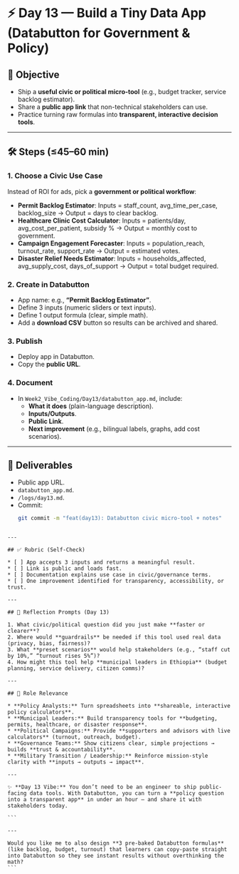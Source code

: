 <!-- Licensed under DACR-1.1 — see LICENSE.md -->

# ⚡ Day 13 — Build a Tiny Data App (Databutton for Government & Policy)

## 📌 Objective
- Ship a **useful civic or political micro-tool** (e.g., budget tracker, service backlog estimator).  
- Share a **public app link** that non-technical stakeholders can use.  
- Practice turning raw formulas into **transparent, interactive decision tools**.  

---

## 🛠 Steps (≤45–60 min)

### 1. Choose a Civic Use Case
Instead of ROI for ads, pick a **government or political workflow**:
- **Permit Backlog Estimator**: Inputs = staff_count, avg_time_per_case, backlog_size → Output = days to clear backlog.  
- **Healthcare Clinic Cost Calculator**: Inputs = patients/day, avg_cost_per_patient, subsidy % → Output = monthly cost to government.  
- **Campaign Engagement Forecaster**: Inputs = population_reach, turnout_rate, support_rate → Output = estimated votes.  
- **Disaster Relief Needs Estimator**: Inputs = households_affected, avg_supply_cost, days_of_support → Output = total budget required.  

### 2. Create in Databutton
- App name: e.g., **“Permit Backlog Estimator”**.  
- Define 3 inputs (numeric sliders or text inputs).  
- Define 1 output formula (clear, simple math).  
- Add a **download CSV** button so results can be archived and shared.  

### 3. Publish
- Deploy app in Databutton.  
- Copy the **public URL**.  

### 4. Document
- In `Week2_Vibe_Coding/Day13/databutton_app.md`, include:  
  - **What it does** (plain-language description).  
  - **Inputs/Outputs**.  
  - **Public Link**.  
  - **Next improvement** (e.g., bilingual labels, graphs, add cost scenarios).  

---

## 📂 Deliverables
- Public app URL.  
- `databutton_app.md`.  
- `/logs/day13.md`.  
- Commit:  
  ```bash
  git commit -m "feat(day13): Databutton civic micro-tool + notes"
````

---

## ✅ Rubric (Self-Check)

* [ ] App accepts 3 inputs and returns a meaningful result.
* [ ] Link is public and loads fast.
* [ ] Documentation explains use case in civic/governance terms.
* [ ] One improvement identified for transparency, accessibility, or trust.

---

## 📝 Reflection Prompts (Day 13)

1. What civic/political question did you just make **faster or clearer**?
2. Where would **guardrails** be needed if this tool used real data (privacy, bias, fairness)?
3. What **preset scenarios** would help stakeholders (e.g., “staff cut by 10%,” “turnout rises 5%”)?
4. How might this tool help **municipal leaders in Ethiopia** (budget planning, service delivery, citizen comms)?

---

## 🎯 Role Relevance

* **Policy Analysts:** Turn spreadsheets into **shareable, interactive policy calculators**.
* **Municipal Leaders:** Build transparency tools for **budgeting, permits, healthcare, or disaster response**.
* **Political Campaigns:** Provide **supporters and advisors with live calculators** (turnout, outreach, budget).
* **Governance Teams:** Show citizens clear, simple projections → builds **trust & accountability**.
* **Military Transition / Leadership:** Reinforce mission-style clarity with **inputs → outputs → impact**.

---

✨ **Day 13 Vibe:** You don’t need to be an engineer to ship public-facing data tools. With Databutton, you can turn a **policy question into a transparent app** in under an hour — and share it with stakeholders today.

```

---

Would you like me to also design **3 pre-baked Databutton formulas** (like backlog, budget, turnout) that learners can copy-paste straight into Databutton so they see instant results without overthinking the math?
```



